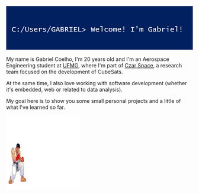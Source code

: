 <img src="welcome.png" alt="welcome-msg">

My name is Gabriel Coelho, I'm 20 years old and I'm an Aerospace Engineering student at <a href="https://ufmg.br/a-universidade">UFMG</a>, where I'm part of <a href="https://www.instagram.com/czarspace/">Czar Space</a>, a research team focused on the development of CubeSats. 

At the same time, I also love working with software development (whether it's embedded, web or related to data analysis).

My goal here is to show you some small personal projects and a little of what I've learned so far.

<img src="hadouken-pixelated.gif" alt="hadouken" width="200" height="200"/>

